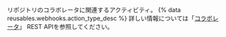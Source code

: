 リポジトリのコラボレータに関連するアクティビティ。 {% data reusables.webhooks.action_type_desc %} 詳しい情報については「[コラボレータ](/rest/reference/repos#collaborators)」 REST APIを参照してください。
